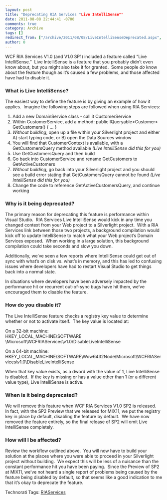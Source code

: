 ```yaml
---
layout: post
title: "Deprecating RIA Services "Live IntelliSense""
date: 2011-08-08 22:44:41 -0700
comments: true
category: Archive
tags: []
redirect_from: ["/archive/2011/08/08/LiveIntelliSenseDeprecated.aspx", "/archive/2011/08/08/liveintellisensedeprecated.aspx"]
author: 0
---
```

<!-- more -->
<p>WCF RIA Services V1.0 (and V1.0 SP1) included a feature called “Live IntelliSense.”  Live IntelliSense is a feature that you probably didn’t even know about, but you might also take it for granted.  Some people <em>do</em> know about the feature though as it’s caused a few problems, and those affected have had to disable it.</p>
<h3>What is Live IntelliSense?</h3>
<p>The easiest way to define the feature is by giving an example of how it applies.  Imagine the following steps are followed when using RIA Services:</p>
<ol>
    <li>Add a new DomainService class - call it CustomerService </li>
    <li>Within CustomerService, add a method: public IQueryable&lt;Customer&gt; GetCustomers() { … } </li>
    <li><em>Without building</em>, open up a file within your Silverlight project and either A) start typing code, or B) open the Data Sources window </li>
    <li>You will find that CustomerContext is available, with a GetCustomersQuery method available <em>(Live IntelliSense did this for you)</em> </li>
    <li>Use GetCustomersQuery and then build </li>
    <li>Go back into CustomerService and rename GetCustomers to GetActiveCustomers </li>
    <li><em>Without building</em>, go back into your Silverlight project and you should see a build error stating that GetCustomersQuery cannot be found <em>(Live IntelliSense did this for you)</em> </li>
    <li>Change the code to reference GetActiveCustomersQuery, and continue working </li>
</ol>
<h3>Why is it being deprecated?</h3>
<p>The primary reason for deprecating this feature is performance within Visual Studio.  RIA Services Live IntelliSense would kick in any time you changed context from your Web project to a Silverlight project.  With a RIA Services link between those two projects, a background compilation would kick off to update IntelliSense to match what your Web project’s Domain Services exposed.  When working in a large solution, this background compilation could take seconds and slow you down.</p>
<p>Additionally, we’ve seen a few reports where IntelliSense could get out of sync with what’s on disk vs. what’s in memory, and this has led to confusing issues where developers have had to restart Visual Studio to get things back into a normal state.</p>
<p>In situations where developers have been adversely impacted by the performance hit or recurrent out-of-sync bugs have hit them, we’ve encouraged them to disable the feature.</p>
<h3>How do you disable it?</h3>
<p>The Live IntelliSense feature checks a registry key value to determine whether or not to activate itself.  The key value is located at:</p>
<p>On a 32-bit machine: <br />
HKEY_LOCAL_MACHINE\SOFTWARE \Microsoft\WCFRIAServices\v1.0\DisableLiveIntelliSense</p>
<p>On a 64-bit machine: <br />
HKEY_LOCAL_MACHINE\SOFTWARE\Wow6432Node\Microsoft\WCFRIAServices\v1.0\DisableLiveIntelliSense</p>
<p>When that key value exists, as a dword with the value of 1, Live IntelliSense is disabled.  If the key is missing or has a value other than 1 (or a different value type), Live IntelliSense is active.</p>
<h3>When is it being deprecated?</h3>
<p>We will remove this feature when WCF RIA Services V1.0 SP2 is released.  In fact, with the SP2 Preview that we released for MIX11, we put the registry key in place by default, disabling the feature by default.  We have now removed the feature entirely, so the final release of SP2 will omit Live IntelliSense completely.</p>
<h3>How will I be affected?</h3>
<p>Review the workflow outlined above.  You will now have to build your solution at the places where you were able to proceed in your Silverlight project without building.  We expect this will be less of a nuisance than the constant performance hit you have been paying.  Since the Preview of SP2 at MIX11, we’ve not heard a single report of problems being caused by the feature being disabled by default, so that seems like a good indication to me that it’s okay to deprecate the feature.</p>
<div style="PADDING-BOTTOM: 0px; MARGIN: 0px; PADDING-LEFT: 0px; PADDING-RIGHT: 0px; DISPLAY: inline; FLOAT: none; PADDING-TOP: 0px" id="scid:0767317B-992E-4b12-91E0-4F059A8CECA8:2b324231-f62a-4af8-b85e-8c89a24cf0c0" class="wlWriterEditableSmartContent">Technorati Tags: <a rel="tag" href="http://technorati.com/tags/RIAServices">RIAServices</a></div>
<h3> </h3>


